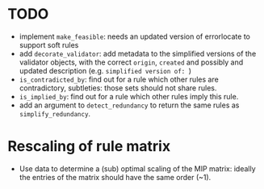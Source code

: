 # TODO

- implement `make_feasible`: needs an updated version of errorlocate to support soft rules
- add `decorate_validator`: add metadata to the simplified versions of the validator objects, with the correct
`origin`, `created` and possibly and updated description (e.g. `simplified version of: `)
- `is_contradicted_by`: find out for a rule which other rules are contradictory, subtleties: those sets should not share rules. 
- `is_implied_by`: find out for a rule which other rules imply this rule.
- add an argument to `detect_redundancy` to return the same rules as `simplify_redundancy`.


# Rescaling of rule matrix

- Use data to determine a (sub) optimal scaling of the MIP matrix: ideally the entries of the matrix should have the same order (~1).
